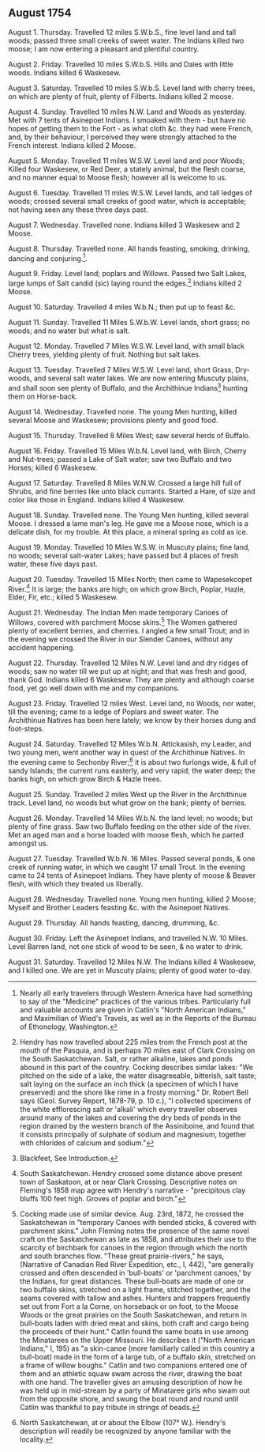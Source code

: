 ## August 1754

August 1. Thursday. Travelled 12 miles S.W.b.S., fine level land and tall woods; passed three small creeks of sweet water. The Indians killed two moose; I am now entering a pleasant and plentiful country.

August 2. Friday. Travelled 10 miles S.W.b.S. Hills and Dales with little woods. Indians killed 6 Waskesew.

August 3. Saturday. Travelled 10 miles S.W.b.S. Level land with cherry trees, on which are plenty of fruit, plenty of Filberts. Indians killed 2 moose.

August 4. Sunday. Travelled 10 miles N.W. Land and Woods as yesterday. Met with 7 tents of Asinepoet Indians. I smoaked with them - but have no hopes of getting them to the Fort - as what cloth &c. they had were French, and, by their behaviour, I perceived they were strongly attached to the French interest. Indians killed 2 Moose.

August 5. Monday. Travelled 11 miles W.S.W. Level land and poor Woods; Killed four Waskesew, or Red Deer, a stately animal, but the flesh coarse, and no manner equal to Moose flesh; however all is welcome to us.

August 6. Tuesday. Travelled 11 miles W.S.W. Level lands, and tall ledges of woods; crossed several small creeks of good water, which is acceptable; not having seen any these three days past.

August 7. Wednesday. Travelled none. Indians killed 3 Waskesew and 2 Moose.

August 8. Thursday. Travelled none. All hands feasting, smoking, drinking, dancing and conjuring.[^august-1754-1].

[^august-1754-1]: Nearly all early travelers through Western America have had something to say of the "Medicine" practices of the various tribes. Particularly full and valuable accounts are given in Catlin's "North American Indians," and Maximilian of Wied's Travels, as well as in the Reports of the Bureau of Ethonology, Washington.

August 9. Friday. Level land; poplars and Willows. Passed two Salt Lakes, large lumps of Salt candid (sic) laying round the edges.[^august-1754-2] Indians killed 2 Moose.

[^august-1754-2]: Hendry has now travelled about 225 miles trom the French post at the mouth of the Pasquia, and is perhaps 70 miles east of Clark Crossing on the South Saskatchewan. Salt, or rather alkaline, lakes and ponds abound in this part of the country. Cocking describes similar lakes: "We pitched on the side of a lake, the water disagreeable, bitterish, salt taste; salt laying on the surface an inch thick (a specimen of which I have preserved) and the shore like rime in a frosty morning." Dr. Robert Bell says (Geol. Survey Report, 1878-79, p. 10 c.), "I collected specimens of the white efflorescing salt or 'alkali' which every traveller observes around many of the lakes and covering the dry beds of ponds in the region drained by the western branch of the Assiniboine, and found that it consists principally of sulphate of sodium and magnesium, together with chlorides of calcium and sodium."

August 10. Saturday. Travelled 4 miles W.b.N.; then put up to feast &c.

August 11. Sunday. Travelled 11 Miles S.W.b.W. Level lands, short grass; no woods; and no water but what is salt.

August 12. Monday. Travelled 7 Miles W.S.W. Level land, with small black Cherry trees, yielding plenty of fruit. Nothing but salt lakes.

August 13. Tuesday. Travelled 7 Miles W.S.W. Level land, short Grass, Dry-woods, and several salt water lakes. We are now entering Muscuty plains, and shall soon see plenty of Buffalo, and the Archithinue Indians[^august-1754-3] hunting them on Horse-back.

[^august-1754-3]: Blackfeet, See Introduction.

August 14. Wednesday. Travelled none. The young Men hunting, killed several Moose and Waskesew; provisions plenty and good food.

August 15. Thursday. Travelled 8 Miles West; saw several herds of Buffalo.

August 16. Friday. Travelled 15 Miles W.b.N. Level land, with Birch, Cherry and Nut-trees; passed a Lake of Salt water; saw two Buffalo and two Horses; killed 6 Waskesew.

August 17. Saturday. Travelled 8 Miles W.N.W. Crossed a large hill full of Shrubs, and fine berries like unto black currants. Started a Hare, of size and color like those in England. Indians killed 4 Waskesew.

August 18. Sunday. Travelled none. The Young Men hunting, killed several Moose. I dressed a lame man's leg. He gave me a Moose nose, which is a delicate dish, for my trouble. At this place, a mineral spring as cold as ice.

August 19. Monday. Travelled 10 Miles W.S.W. in Muscuty plains; fine land, no woods; several salt-water Lakes; have passed but 4 places of fresh water, these five days past.

August 20. Tuesday. Travelled 15 Miles North; then came to Wapesekcopet River.[^august-1754-4] It is large; the banks are high; on which grow Birch, Poplar, Hazle, Elder, Fir, etc.; killed 5 Waskesew.

[^august-1754-4]: South Saskatchewan. Hendry crossed some distance above present town of Saskatoon, at or near Clark Crossing. Descriptive notes on Fleming's 1858 map agree with Hendry's narrative - "precipitous clay bluffs 100 feet high. Groves of poplar and birch."

August 21. Wednesday. The Indian Men made temporary Canoes of Willows, covered with parchment Moose skins.[^august-1754-5] The Women gathered plenty of excellent berries, and cherries. I angled a few small Trout; and in the evening we crossed the River in our Slender Canoes, without any accident happening.

[^august-1754-5]: Cocking made use of similar device. Aug. 23rd, 1872, he crossed the Saskatchewan in "temporary Canoes with bended sticks, & covered with parchment skins." John Fleming notes the presence of the same novel craft on the Saskatchewan as late as 1858, and attributes thelr use to the scarcity of birchbark for canoes in the region through which the north and south branches flow. "These great prairie-rivers," he says, (Narrative of Canadian Red River Expedition, etc., I, 442), "are generally crossed and often descended in 'bull-boats' or 'parchment canoes,' by the Indians, for great distances. These bull-boats are made of one or two buffalo skins, stretched on a light frame, stitched together, and the seams covered with tallow and ashes. Hunters and trappers frequently set out from Fort a la Corne, on horseback or on foot, to the Moose Woods or the great prairies on the South Saskatchewan, and return in bull-boats laden with dried meat and skins, both craft and cargo being the proceeds of their hunt." Catlin found the same boats in use among the Minatarees on the Upper Missouri. He describes it ("North American Indians," I, 195) as "a skin-canoe (more familiarly called in this country a bull-boat) made in the form of a large tub, of a buffalo skin, stretched on a frame of willow boughs." Catlin and two companions entered one of them and an athletic squaw swam across the river, drawing the boat with one hand. The traveller gives an amusing description of how he was held up in mid-stream by a party of Minataree girls who swam out from the opposite shore, and swung the boat round and round until Catlin was thankful to pay tribute in strings of beads.

August 22. Thursday. Travelled 12 Miles N.W. Level land and dry ridges of woods; saw no water till we put up at night; and that was fresh and good, thank God. Indians killed 6 Waskesew. They are plenty and although coarse food, yet go well down with me and my companions.

August 23. Friday. Travelled 12 miles West. Level land, no Woods, nor water, till the evening; came to a ledge of Poplars and sweet water. The Archithinue Natives has been here lately; we know by their horses dung and foot-steps.

August 24. Saturday. Travelled 12 Miles W.b.N. Attickasish, my Leader, and two young men, went another way in quest of the Archithinue Natives. In the evening came to Sechonby River;[^august-1754-6] it is about two furlongs wide, & full of sandy Islands; the current runs easterly, and very rapid; the water deep; the banks high, on which grow Birch & Hazle trees.

[^august-1754-6]: North Saskatchewan, at or about the Elbow (107° W.). Hendry's description will readily be recognized by anyone familiar with the locality.

August 25. Sunday. Travelled 2 miles West up the River in the Archithinue track. Level land, no woods but what grow on the bank; plenty of berries.

August 26. Monday. Travelled 14 Miles W.b.N. the land level; no woods; but plenty of fine grass. Saw two Buffalo feeding on the other side of the river. Met an aged man and a horse loaded with moose flesh, which he parted amongst us.

August 27. Tuesday. Travelled W.b.N. 16 Miles. Passed several ponds, & one creek of running water, in which we caught 17 small Trout. In the evening came to 24 tents of Asinepoet Indians. They have plenty of moose & Beaver flesh, with which they treated us liberally.

August 28. Wednesday. Travelled none. Young men hunting, killed 2 Moose; Myself and Brother Leaders feasting &c. with the Asinepoet Natives.

August 29. Thursday. All hands feasting, dancing, drumming, &c.

August 30. Friday. Left the Asinepoet Indians, and travelled N.W. 10 Miles. Level Barren land, not one stick of wood to be seen, & no water to drink.

August 31. Saturday. Travelled 12 Miles N.W. The Indians killed 4 Waskesew, and I killed one. We are yet in Muscuty plains; plenty of good water to-day.
